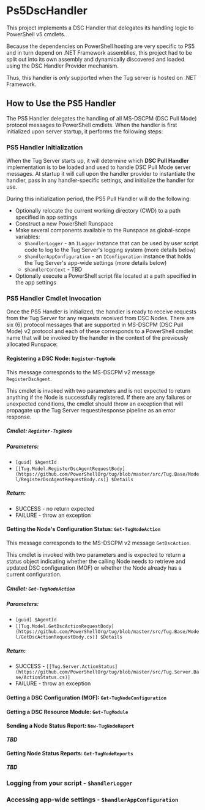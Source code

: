 # Ps5DscHandler

This project implements a DSC Handler that delegates its handling logic
to PowerShell v5 cmdlets.

Because the dependencies on PowerShell hosting are very specific to PS5
and in turn depend on .NET Framework assemblies, this project had to be
split out into its own assembly and dynamically discovered and loaded
using the DSC Handler Provider mechanism.

Thus, this handler is *only* supported when the Tug server is hosted on
.NET Framework.

## How to Use the PS5 Handler

The PS5 Handler delegates the handling of all MS-DSCPM (DSC Pull Mode) protocol
messages to PowerShell cmdlets.  When the handler is first initialized upon
server startup, it performs the following steps:

### PS5 Handler Initialization

When the Tug Server starts up, it will determine which **DSC Pull Handler**
implementation is to be loaded and used to handle DSC Pull Mode server messages.
At startup it will call upon the handler provider to instantiate the handler,
pass in any handler-specific settings, and initialize the handler for use.

During this initialization period, the PS5 Pull Handler will do the following:

* Optionally relocate the current working directory (CWD) to a path
  specified in app settings
* Construct a new PowerShell Runspace
* Make several components available to the Runspace as global-scope variables:
  * `$handlerLogger` - an `ILogger` instance that can be used by user script
    code to log to the Tug Server's logging system (more details below)
  * `$handlerAppConfiguration` - an `IConfiguration` instance that holds the
    Tug Server's app-wide settings (more details below)
  * `$handlerContext` - TBD
* Optionally execute a PowerShell script file located at a path specified
  in the app settings

### PS5 Handler Cmdlet Invocation

Once the PS5 Handler is initialized, the handler is ready to receive requests
from the Tug Server for any requests received from DSC Nodes.  There are six
(6) protocol messages that are supported in MS-DSCPM (DSC Pull Mode) v2 protocol
and each of these corresponds to a PowerShell cmdlet name that will be invoked
by the handler in the context of the previously allocated Runspace:

#### Registering a DSC Node:  `Register-TugNode`

This message corresponds to the MS-DSCPM v2 message `RegisterDscAgent`.

This cmdlet is invoked with two parameters and is not expected to return
anything if the Node is successfully registered.  If there are any failures
or unexpected conditions, the cmdlet should throw an exception that will
propagate up the Tug Server request/response pipeline as an error response.

##### Cmdlet:  `Register-TugNode`
##### Parameters:
* `[guid] $AgentId`
* `[[Tug.Model.RegisterDscAgentRequestBody](https://github.com/PowerShellOrg/tug/blob/master/src/Tug.Base/Model/RegisterDscAgentRequestBody.cs)] $Details`
##### Return:
* SUCCESS - no return expected
* FAILURE - throw an exception

#### Getting the Node's Configuration Status:  `Get-TugNodeAction`

This message corresponds to the MS-DSCPM v2 message `GetDscAction`.

This cmdlet is invoked with two parameters and is expected to return
a status object indicating whether the calling Node needs to retrieve
and updated DSC configuration (MOF) or whether the Node already has
a current configuration.

##### Cmdlet:  `Get-TugNodeAction`
##### Parameters:
* `[guid] $AgentId`
* `[[Tug.Model.GetDscActionRequestBody](https://github.com/PowerShellOrg/tug/blob/master/src/Tug.Base/Model/GetDscActionRequestBody.cs)] $Details`
##### Return:
* SUCCESS - `[[Tug.Server.ActionStatus](https://github.com/PowerShellOrg/tug/blob/master/src/Tug.Server.Base/ActionStatus.cs)]`
* FAILURE - throw an exception

#### Getting a DSC Configuration (MOF):  `Get-TugNodeConfiguration`

#### Getting a DSC Resource Module:  `Get-TugModule`

#### Sending a Node Status Report:  `New-TugNodeReport`

***TBD***

#### Getting Node Status Reports:  `Get-TugNodeReports`

***TBD***

### Logging from your script - `$handlerLogger`

### Accessing app-wide settings - `$handlerAppConfiguration`

